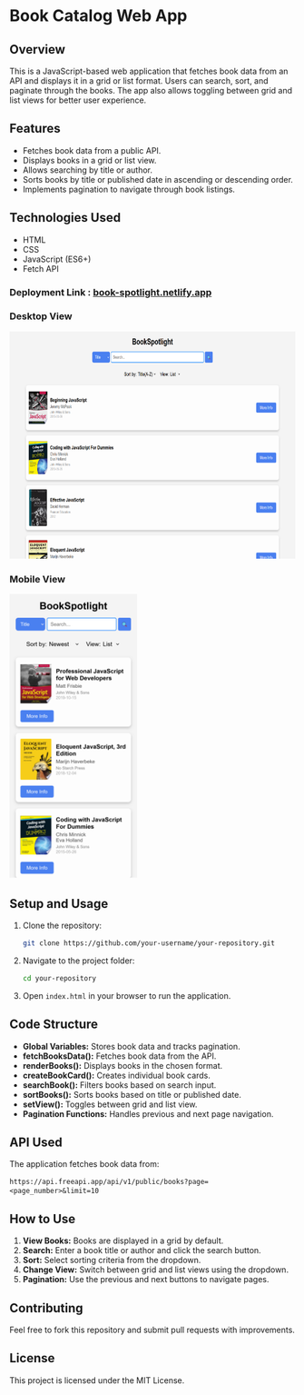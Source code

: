 # Book Catalog Web App

## Overview
This is a JavaScript-based web application that fetches book data from an API and displays it in a grid or list format. Users can search, sort, and paginate through the books. The app also allows toggling between grid and list views for better user experience.

## Features
- Fetches book data from a public API.
- Displays books in a grid or list view.
- Allows searching by title or author.
- Sorts books by title or published date in ascending or descending order.
- Implements pagination to navigate through book listings.

## Technologies Used
- HTML
- CSS
- JavaScript (ES6+)
- Fetch API

### Deployment Link : [book-spotlight.netlify.app](https://book-spotlight.netlify.app/)

### Desktop View
<img src="desktop-view.png" height="400px">

### Mobile View
<img src="mobile-view.png" height="500px">

## Setup and Usage
1. Clone the repository:
   ```sh
   git clone https://github.com/your-username/your-repository.git
   ```
2. Navigate to the project folder:
   ```sh
   cd your-repository
   ```
3. Open `index.html` in your browser to run the application.

## Code Structure
- **Global Variables:** Stores book data and tracks pagination.
- **fetchBooksData():** Fetches book data from the API.
- **renderBooks():** Displays books in the chosen format.
- **createBookCard():** Creates individual book cards.
- **searchBook():** Filters books based on search input.
- **sortBooks():** Sorts books based on title or published date.
- **setView():** Toggles between grid and list view.
- **Pagination Functions:** Handles previous and next page navigation.

## API Used
The application fetches book data from:  
```
https://api.freeapi.app/api/v1/public/books?page=<page_number>&limit=10
```

## How to Use
1. **View Books:** Books are displayed in a grid by default.
2. **Search:** Enter a book title or author and click the search button.
3. **Sort:** Select sorting criteria from the dropdown.
4. **Change View:** Switch between grid and list views using the dropdown.
5. **Pagination:** Use the previous and next buttons to navigate pages.

## Contributing
Feel free to fork this repository and submit pull requests with improvements.

## License
This project is licensed under the MIT License.

